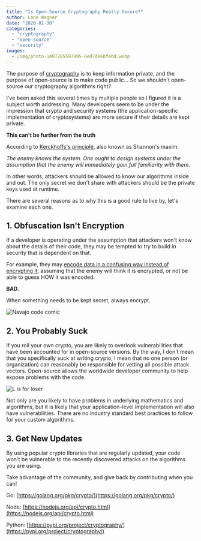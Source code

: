 ```yaml
---
title: "Is Open-Source Cryptography Really Secure?"
author: Lane Wagner
date: "2020-01-30"
categories: 
  - "cryptography"
  - "open-source"
  - "security"
images:
  - /img/photo-1497285597995-6ed7de6bfebd.webp
---
```


The purpose of [cryptography](https://qvault.io/cryptography/what-is-cryptography/) is to keep information private, and the purpose of open-source is to make code public... So we shouldn't open-source our cryptography algorithms right?

I've been asked this several times by multiple people so I figured it is a subject worth addressing. Many developers seem to be under the impression that crypto and security systems (the application-specific implementation of cryptosystems) are more secure if their details are kept private.

**This can't be further from the truth**

According to [Kerckhoffs's principle](https://en.wikipedia.org/wiki/Kerckhoffs%27s_principle), also known as Shannon's maxim:

_The enemy knows the system. One ought to design systems under the assumption that the enemy will immediately gain full familiarity with them._

In other words, attackers should be allowed to know our algorithms inside and out. The only secret we don't share with attackers should be the private keys used at runtime.

There are several reasons as to why this is a good rule to live by, let's examine each one.

## 1\. Obfuscation Isn't Encryption

If a developer is operating under the assumption that attackers won't know about the details of their code, they may be tempted to try to build in security that is dependent on that.

For example, they may [encode data in a confusing way instead of encrypting it](https://qvault.io/2019/08/14/stop-with-the-obfuscation-encoding-and-encryption-are-not-the-same/), assuming that the enemy will think it is encrypted, or not be able to guess HOW it was encoded.

**BAD.**

When something needs to be kept secret, always encrypt.

![Navajo code comic](/img/code_talkers.png)

## 2\. You Probably Suck

If you roll your own crypto, you are likely to overlook vulnerabilities that have been accounted for in open-source versions. By the way, I don't mean that you specifically suck at writing crypto, I mean that no one person (or organization) can reasonably be responsible for vetting all possible attack vectors. Open-source allows the worldwide developer community to help expose problems with the code.

![L is for loser](/img/loser.png)

Not only are you likely to have problems in underlying mathematics and algorithms, but it is likely that your application-level implementation will also have vulnerabilities. There are no industry standard best practices to follow for your custom algorithms.

## 3\. Get New Updates

By using popular crypto libraries that are regularly updated, your code won't be vulnerable to the recently discovered attacks on the algorithms you are using.

Take advantage of the community, and give back by contributing when you can!

Go: [https://golang.org/pkg/crypto/](https://golang.org/pkg/crypto/)

Node: [https://nodejs.org/api/crypto.html](https://nodejs.org/api/crypto.html)

Python: [https://pypi.org/project/cryptography/](https://pypi.org/project/cryptography/)
